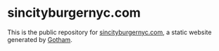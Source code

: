 # sincityburgernyc.com

This is the public repository for [sincityburgernyc.com](https://sincityburgernyc.com), a static website generated by [Gotham](https://gothamhq.com/).